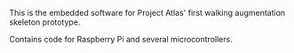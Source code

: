 This is the embedded software for Project Atlas' first walking augmentation skeleton prototype.

Contains code for Raspberry Pi and several microcontrollers.
